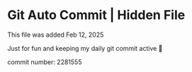 # Git Auto Commit | Hidden File

This file was added Feb 12, 2025

Just for fun and keeping my daily git commit active 🤪

commit number: 2281555
